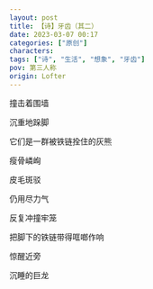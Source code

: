 ```yaml
---
layout: post
title: 【诗】牙齿（其二）
date: 2023-03-07 00:17
categories: ["原创"]
characters: 
tags: ["诗", "生活", "想象", "牙齿"]
pov: 第三人称
origin: Lofter
---
```


撞击着围墙

沉重地跺脚

它们是一群被铁链拴住的灰熊

瘦骨嶙峋

皮毛斑驳

仍用尽力气

反复冲撞牢笼

把脚下的铁链带得哐啷作响

惊醒近旁

沉睡的巨龙
